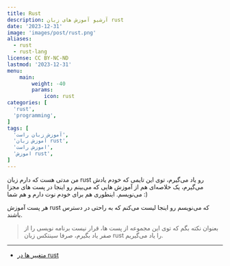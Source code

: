 ```yaml
---
title: Rust
description: آرشیو آموزش های زبان rust
date: '2023-12-31'
image: 'images/post/rust.png'
aliases:
  - rust
  - rust-lang
license: CC BY-NC-ND
lastmod: '2023-12-31'
menu:
    main: 
        weight: -40
        params:
            icon: rust
categories: [
  'rust',
  'programming',
]
tags: [
  'آموزش زبان راست',
  'آموزش زبان rust',
  'اموزش راست',
  'اموزش rust',
]
---
```



من مدتی هست که دارم زبان
rust
رو یاد می‌گیرم، توی این تایمی که خودم یادش می‌گیرم،
یک خلاصه‌ای هم از آموزش هایی که می‌بینم رو اینجا در پست های
مجزا می‌نویسم. اینطوری هم برای خودم نوت دارم و هم
شما :)

هر پست آموزش
rust
که می‌نویسم رو اینجا لیست می‌کنم که
به راحتی در دسترس باشند.

> بعنوان نکته بگم که توی این مجموعه از پست ها، قرار نیست
> برنامه نویسی را از صفر یاد بگیرم، صرفا سینتکس زبان
> rust
> را یاد می‌گیریم.

---

- [متغییر ها در rust](/p/variable)

